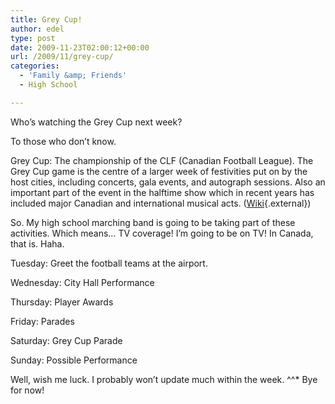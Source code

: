 ```yaml
---
title: Grey Cup!
author: edel
type: post
date: 2009-11-23T02:00:12+00:00
url: /2009/11/grey-cup/
categories:
  - 'Family &amp; Friends'
  - High School

---
```

Who&#8217;s watching the Grey Cup next week?

To those who don&#8217;t know.

Grey Cup: The championship of the CLF (Canadian Football League). The Grey Cup game is the centre of a larger week of festivities put on by the host cities, including concerts, gala events, and autograph sessions. Also an important part of the event in the halftime show which in recent years has included major Canadian and international musical acts. ([Wiki][1]{.external})

So. My high school marching band is going to be taking part of these activities. Which means&#8230; TV coverage! I&#8217;m going to be on TV! In Canada, that is. Haha.

Tuesday: Greet the football teams at the airport.
  
Wednesday: City Hall Performance
  
Thursday: Player Awards
  
Friday: Parades
  
Saturday: Grey Cup Parade
  
Sunday: Possible Performance

Well, wish me luck. I probably won&#8217;t update much within the week. ^^* Bye for now!

<ol class="footnote">
</ol>

 [1]: http://en.wikipedia.org/wiki/Grey_Cup